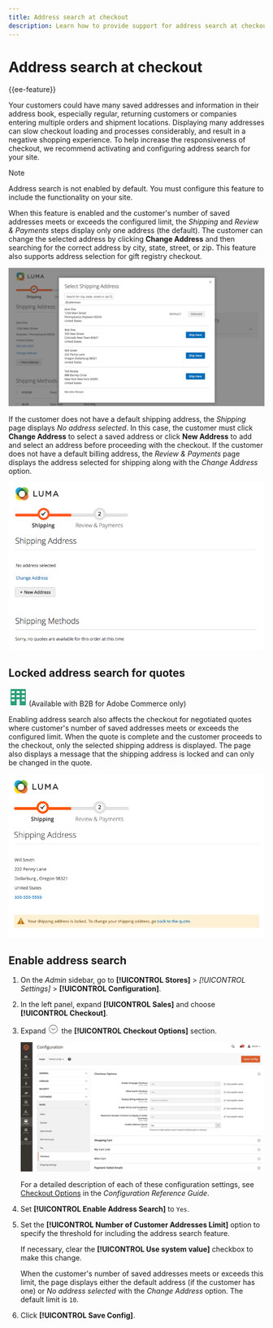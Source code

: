 ```yaml
---
title: Address search at checkout
description: Learn how to provide support for address search at checkout on your store.
---
```

# Address search at checkout

{{ee-feature}}

Your customers could have many saved addresses and information in their address book, especially regular, returning customers or companies entering multiple orders and shipment locations. Displaying many addresses can slow checkout loading and processes considerably, and result in a negative shopping experience. To help increase the responsiveness of checkout, we recommend activating and configuring address search for your site.

>[!NOTE]
>
>Address search is not enabled by default. You must configure this feature to include the functionality on your site.

When this feature is enabled and the customer's number of saved addresses meets or exceeds the configured limit, the _Shipping_ and _Review & Payments_ steps display only one address (the default). The customer can change the selected address by clicking **Change Address** and then searching for the correct address by city, state, street, or zip. This feature also supports address selection for gift registry checkout.

![Checkout with saved shipping addresses displayed](./assets/storefront-checkout-address-search.png)<!-- zoom -->

If the customer does not have a default shipping address, the _Shipping_ page displays _No address selected_. In this case, the customer must click **Change Address** to select a saved address or click **New Address** to add and select an address before proceeding with the checkout. If the customer does not have a default billing address, the _Review & Payments_ page displays the address selected for shipping along with the _Change Address_ option.

![Checkout with no address selected message](./assets/storefront-checkout-address-search-no-default.png)<!-- zoom -->

## Locked address search for quotes

![B2B for Adobe Commerce](../assets/b2b.svg) (Available with B2B for Adobe Commerce only)

Enabling address search also affects the checkout for negotiated quotes where customer's number of saved addresses meets or exceeds the configured limit. When the quote is complete and the customer proceeds to the checkout, only the selected shipping address is displayed. The page also displays a message that the shipping address is locked and can only be changed in the quote.

![Shipping address locked for a quote](./assets/quote-checkout-shipping-address-locked.png)<!-- zoom -->

## Enable address search

1. On the _Admin_ sidebar, go to **[!UICONTROL Stores]** > _[!UICONTROL Settings]_ > **[!UICONTROL Configuration]**.

1. In the left panel, expand **[!UICONTROL Sales]** and choose **[!UICONTROL Checkout]**.

1. Expand ![Expansion selector](../assets/icon-display-expand.png) the **[!UICONTROL Checkout Options]** section.

   ![Configuration - Checkout Options](../configuration-reference/sales/assets/checkout-checkout-options.png)<!-- zoom -->
   
   For a detailed description of each of these configuration settings, see [Checkout Options](https://docs.magento.com/user-guide/configuration/sales/checkout.html#checkout-options) in the _Configuration Reference Guide_.

1. Set **[!UICONTROL Enable Address Search]** to `Yes`.

1. Set the **[!UICONTROL Number of Customer Addresses Limit]** option to specify the threshold for including the address search feature.

   If necessary, clear the **[!UICONTROL Use system value]** checkbox to make this change.

   When the customer's number of saved addresses meets or exceeds this limit, the page displays either the default address (if the customer has one) or _No address selected_ with the _Change Address_ option. The default limit is `10`.

1. Click **[!UICONTROL Save Config]**.
